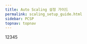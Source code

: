 ```yaml
---
title: Auto Scaling 설정 가이드
permalink: scaling_setup_guide.html
sidebar: PCSP
topnav: topnav
---
```


12345
